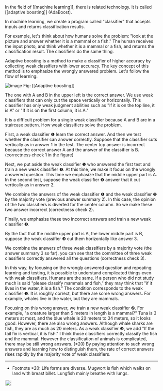 
In the field of [[machine learning]], there is related technology. It is called [[adaptive boosting]] (AdaBoost).

In machine learning, we create a program called "classifier" that accepts inputs and returns classification results.

For example, let's think about how humans solve the problem: "look at the picture and answer whether it is a mammal or a fish." The human receives the input photo, and think whether it is a mammal or a fish, and returns the classification result. The classifiers do the same thing.

Adaptive boosting is a method to make a classifier of higher accuracy by collecting weak classifiers with lower accuracy. The key concept of this method is to emphasize the wrongly answered problem. Let's follow the flow of learning.

![image](https://gyazo.com/4a914e86d14225d3f64c632c7930b577/thumb/1000)
Fig: [[Adaptive boosting]]

The one with A and B in the upper left is the correct answer. We use weak classifiers that can only cut the space vertically or horizontally. This classifier has only weak judgment abilities such as "If it is on the top line, it is A" or "If it is on the first column, it is A."

It is a difficult problem for a single weak classifier because A and B are in a staircase pattern. How weak classifiers solve the problem.

First, a weak classifier ❶ learn the correct answer. And then we test whether the classifier can answer correctly. Suppose that the classifier cuts vertically as in answer 1 in the test. The center top answer is incorrect because the correct answer A and the answer of the classifier is B. (correctness check 1 in the figure)

Next, we put aside the weak classifier ❶ who answered the first test and train a new weak classifier ❷. At this time, we make it focus on the wrongly answered question. This time we emphasize that the middle upper part is A. In the second test, suppose the weak classifier ❷ answer that it cut vertically as in answer 2.

We combine the answers of the weak classifier ❶ and the weak classifier ❷ by the majority vote (previous answer summary 2).
In this case, the opinion of the two classifiers is diverted for the center column. So we make these two answer incorrect (correctness check 2).

Finally, we emphasize these two incorrect answers and train a new weak classifier ❸.

By the fact that the middle upper part is A, the lower middle part is B, suppose the weak classifier ❸ cut them horizontally like answer 3.

We combine the answers of three weak classifiers by a majority vote (the answer summary 3 so far), you can see that the committee of three weak classifiers correctly answered all the questions (correctness check 3).

In this way, by focusing on the wrongly answered question and repeating learning and testing, it is possible to understand complicated things even with weak classifiers. Humans are the same. If a person who did not study much is said "please classify mammals and fish," they may think that "if it lives in the water, it is a fish." The condition corresponds to the weak classifier ❶. It is roughly correct, but there are some wrong answers. For example, whales live in the water, but they are mammals.

Focusing on this wrong answer, we train a new weak classifier ❷. For example, "a creature larger than 5 meters in length is a mammal?" Tuna is 3 meters at most, and the blue whale is 20 meters to 34 meters, so it looks good. However, there are also wrong answers. Although whale sharks are fish, they are as much as 20 meters. As a weak classifier ❸, we add "If the tail fin is vertical, it is fish." I think those classifiers correctly classify the fish and the mammal. However the classification of animals is complicated, there may be still wrong answers. (*20) By paying attention to such wrong answers and learning how to distinguish them, the rate of correct answers rises rapidly by the majority vote of weak classifiers.

---

- Footnote *20: Life forms are diverse. Mugwort is fish which walks on land with breast billet. Lungfish mainly breathe with lungs.


<img src='https://scrapbox.io/api/pages/nishio/en/icon' alt='en.icon' height="19.5"/>